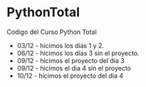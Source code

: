 # PythonTotal
Codigo del Curso Python Total
- 03/12 - hicimos los dias 1 y 2.
- 06/12 - hicimos los dias 3 sin el proyecto.
- 09/12 - hicimos el proyecto del dia 3
- 09/12 - hicimos el dia 4 sin el proyecto
- 10/12 - hicimos el proyecto del dia 4